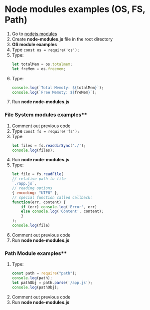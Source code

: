 # Node modules examples (OS, FS, Path)
1. Go to [nodejs modules](https://nodejs.org/api/modules.html)
1. Create **node-modules.js** file in the root directory
1. **OS module examples**
1. Type ```const os = require('os');```
1. Type: 
    ```js
    let totalMem = os.totalmem; 
    let freMem = os.freemem;
1. Type: 
    ```js
    console.log(`Total Memoty: ${totalMem}`);
    console.log(`Free Memoty: ${freMem}`);
1. Run **node node-modules.js**


### File System modules examples**
1. Comment out previous code
2. Type ```const fs = require('fs');```
3. Type 
    ```js
    let files = fs.readdirSync('./');
    console.log(files);
4. Run **node node-modules.js**
5. Type: 
    ```js
    let file = fs.readFile(
    // relative path to file
    `./app.js`,
    // reading options
    { encoding: "UTF8" },
    // special function called callback:
    function(err, content) {
        if (err) console.log('Error', err)
        else console.log('Content', content);
        }
    );
    console.log(file)

6. Comment out previous code
7. Run **node node-modules.js**


### Path Module examples**
1. Type: 
    ```js
    const path = require("path");
    console.log(path);
    let pathObj = path.parse('/app.js');
    console.log(pathObj);
1. Comment out previous code
1. Run **node node-modules.js**



